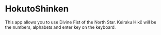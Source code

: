 # HokutoShinken

This app allows you to use Divine Fist of the North Star.
Keiraku Hikō will be the numbers, alphabets and enter key on the keyboard.
